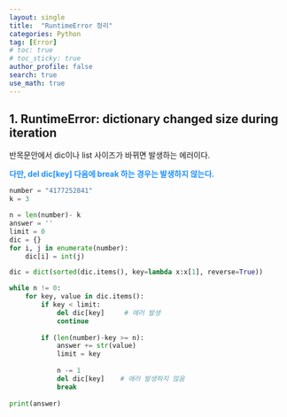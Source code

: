 ```yaml
---
layout: single  
title:  "RuntimeError 정리"
categories: Python
tag: [Error]
# toc: true
# toc_sticky: true
author_profile: false
search: true
use_math: true
---
```


## 1. RuntimeError: dictionary changed size during iteration

반목문안에서 dic이나 list 사이즈가 바뀌면 발생하는 에러이다.

**<span style="color:dodgerblue">다만, del dic[key] 다음에 break 하는 경우는 발생하지 않는다.</span>**

```python
number = "4177252841"
k = 3

n = len(number)- k
answer = ''
limit = 0
dic = {}
for i, j in enumerate(number):
    dic[i] = int(j)

dic = dict(sorted(dic.items(), key=lambda x:x[1], reverse=True))

while n != 0:
    for key, value in dic.items():
        if key < limit:
            del dic[key]     # 에러 발생
            continue
        
        if (len(number)-key >= n):
            answer += str(value)
            limit = key
            
            n -= 1
            del dic[key]    # 에러 발생하지 않음
            break
                    
print(answer)
```